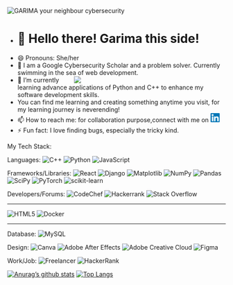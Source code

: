 ![GARIMA your neighbour cybersecurity](https://github.com/techy4shri/IMAGE-DETECTION/assets/141991095/f062949d-b0e5-46a1-90ba-a4b0aed1dd87)

- <h1>👋 Hello there! Garima this side!</h1> 
- 😄 Pronouns: She/her
- 👀 I am a Google Cybersecurity Scholar and a problem solver. Currently swimming in the sea of web development.  <img src= "https://raw.githubusercontent.com/techy4shri/techy4shri/main/assessts/lock.png" min-width="300px" max-width="300px" width="350px" align="right"/>
- 🌱 I’m currently learning advance applications of Python and C++ to enhance my software development skills.
- You can find me learning and creating something anytime you visit, for my learning journey is neverending!
- 📫 How to reach me: for collaboration purpose,connect with me on  <a href= "https://www.linkedin.com/in/garima-shrivastav/"><img align= "" src= "https://raw.githubusercontent.com/techy4shri/techy4shri/main/icons/linkedin.svg" height= 21px width=”2px”/></a>
- ⚡ Fun fact: I love finding bugs, especially the tricky kind.

<!------tech stack------>
My Tech Stack: 

Languages: ![C++](https://img.shields.io/badge/c++-%2300599C.svg?style=for-the-badge&logo=c%2B%2B&logoColor=white) ![Python](https://img.shields.io/badge/python-3670A0?style=for-the-badge&logo=python&logoColor=ffdd54) ![JavaScript](https://img.shields.io/badge/javascript-%23323330.svg?style=for-the-badge&logo=javascript&logoColor=%23F7DF1E) 

Frameworks/Libraries: ![React](https://img.shields.io/badge/react-%2320232a.svg?style=for-the-badge&logo=react&logoColor=%2361DAFB) ![Django](https://img.shields.io/badge/django-%23092E20.svg?style=for-the-badge&logo=django&logoColor=white) ![Matplotlib](https://img.shields.io/badge/Matplotlib-%23ffffff.svg?style=for-the-badge&logo=Matplotlib&logoColor=black) ![NumPy](https://img.shields.io/badge/numpy-%23013243.svg?style=for-the-badge&logo=numpy&logoColor=white) ![Pandas](https://img.shields.io/badge/pandas-%23150458.svg?style=for-the-badge&logo=pandas&logoColor=white) ![SciPy](https://img.shields.io/badge/SciPy-%230C55A5.svg?style=for-the-badge&logo=scipy&logoColor=%white) ![PyTorch](https://img.shields.io/badge/PyTorch-%23EE4C2C.svg?style=for-the-badge&logo=PyTorch&logoColor=white) ![scikit-learn](https://img.shields.io/badge/scikit--learn-%23F7931E.svg?style=for-the-badge&logo=scikit-learn&logoColor=white)

<!--forums and developer platforms-->

Developers/Forums: ![CodeChef](https://img.shields.io/badge/CodeChef-%23964B00.svg?style=for-the-badge&logo=CodeChef&logoColor=white) ![Hackerrank](https://img.shields.io/badge/-Hackerrank-2EC866?style=for-the-badge&logo=HackerRank&logoColor=white) ![Stack Overflow](https://img.shields.io/badge/-Stackoverflow-FE7A16?style=for-the-badge&logo=stack-overflow&logoColor=white)

<!---these don't have a group-->
 *******************************
![HTML5](https://img.shields.io/badge/html5-%23E34F26.svg?style=for-the-badge&logo=html5&logoColor=white) ![Docker](https://img.shields.io/badge/docker-%230db7ed.svg?style=for-the-badge&logo=docker&logoColor=white) 
**********************************
Database: ![MySQL](https://img.shields.io/badge/mysql-4479A1.svg?style=for-the-badge&logo=mysql&logoColor=white)

Design: ![Canva](https://img.shields.io/badge/Canva-%2300C4CC.svg?style=for-the-badge&logo=Canva&logoColor=white) ![Adobe After Effects](https://img.shields.io/badge/Adobe%20After%20Effects-9999FF.svg?style=for-the-badge&logo=Adobe%20After%20Effects&logoColor=white) ![Adobe Creative Cloud](https://img.shields.io/badge/Adobe%20Creative%20Cloud-DA1F26.svg?style=for-the-badge&logo=Adobe%20Creative%20Cloud&logoColor=white) ![Figma](https://img.shields.io/badge/figma-%23F24E1E.svg?style=for-the-badge&logo=figma&logoColor=white)

Work/Job: ![Freelancer](https://img.shields.io/badge/Freelancer-29B2FE?style=for-the-badge&logo=Freelancer&logoColor=white) ![HackerRank](https://img.shields.io/badge/-Hackerrank-2EC866?style=for-the-badge&logo=HackerRank&logoColor=white)

[![Anurag’s github stats](https://github-readme-stats.vercel.app/api?username=techy4shri)](https://github.com/techy4shri)
[![Top Langs](https://github-readme-stats.vercel.app/api/top-langs/?username=techy4shri&layout=compact)](https://github.com/techy4shri)


<!---
techy4shri/techy4shri is a ✨ special ✨ repository because its `README.md` (this file) appears on your GitHub profile.
You can click the Preview link to take a look at your changes.
--->
